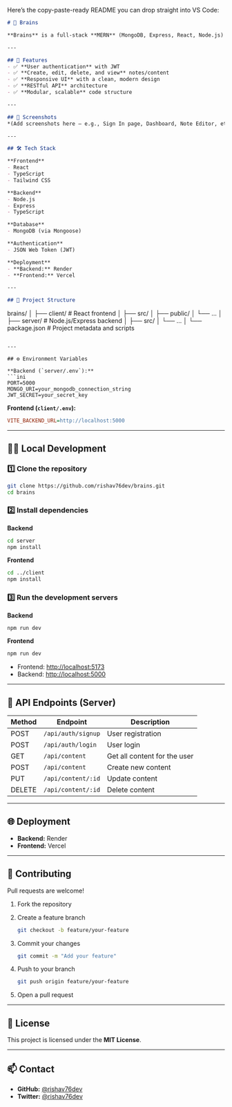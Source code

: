 Here’s the copy-paste-ready README you can drop straight into VS Code:

```markdown
# 🧠 Brains

**Brains** is a full-stack **MERN** (MongoDB, Express, React, Node.js) application that allows authenticated users to manage notes and learning content efficiently — enabling them to **create**, **update**, and **delete** their materials with ease.

---

## 🚀 Features
- ✅ **User authentication** with JWT
- ✅ **Create, edit, delete, and view** notes/content
- ✅ **Responsive UI** with a clean, modern design
- ✅ **RESTful API** architecture
- ✅ **Modular, scalable** code structure

---

## 📸 Screenshots
*(Add screenshots here — e.g., Sign In page, Dashboard, Note Editor, etc.)*

---

## 🛠️ Tech Stack

**Frontend**
- React
- TypeScript
- Tailwind CSS

**Backend**
- Node.js
- Express
- TypeScript

**Database**
- MongoDB (via Mongoose)

**Authentication**
- JSON Web Token (JWT)

**Deployment**
- **Backend:** Render
- **Frontend:** Vercel

---

## 📂 Project Structure
```

brains/
│
├── client/              # React frontend
│   ├── src/
│   ├── public/
│   └── ...
│
├── server/              # Node.js/Express backend
│   ├── src/
│   └── ...
│
└── package.json         # Project metadata and scripts

````

---

## ⚙️ Environment Variables

**Backend (`server/.env`):**
```ini
PORT=5000
MONGO_URI=your_mongodb_connection_string
JWT_SECRET=your_secret_key
````

**Frontend (`client/.env`):**

```ini
VITE_BACKEND_URL=http://localhost:5000
```

---

## 🧑‍💻 Local Development

### 1️⃣ Clone the repository

```bash
git clone https://github.com/rishav76dev/brains.git
cd brains
```

### 2️⃣ Install dependencies

**Backend**

```bash
cd server
npm install
```

**Frontend**

```bash
cd ../client
npm install
```

### 3️⃣ Run the development servers

**Backend**

```bash
npm run dev
```

**Frontend**

```bash
npm run dev
```

* Frontend: [http://localhost:5173](http://localhost:5173)
* Backend: [http://localhost:5000](http://localhost:5000)

---

## 🧪 API Endpoints (Server)

| Method | Endpoint           | Description                  |
| ------ | ------------------ | ---------------------------- |
| POST   | `/api/auth/signup` | User registration            |
| POST   | `/api/auth/login`  | User login                   |
| GET    | `/api/content`     | Get all content for the user |
| POST   | `/api/content`     | Create new content           |
| PUT    | `/api/content/:id` | Update content               |
| DELETE | `/api/content/:id` | Delete content               |

---

## 🌐 Deployment

* **Backend:** Render
* **Frontend:** Vercel

---

## 🙌 Contributing

Pull requests are welcome!

1. Fork the repository
2. Create a feature branch

   ```bash
   git checkout -b feature/your-feature
   ```
3. Commit your changes

   ```bash
   git commit -m "Add your feature"
   ```
4. Push to your branch

   ```bash
   git push origin feature/your-feature
   ```
5. Open a pull request

---

## 📝 License

This project is licensed under the **MIT License**.

---

## 📫 Contact

* **GitHub:** [@rishav76dev](https://github.com/rishav76dev)
* **Twitter:** [@rishav76dev](https://twitter.com/rishav76)

```


